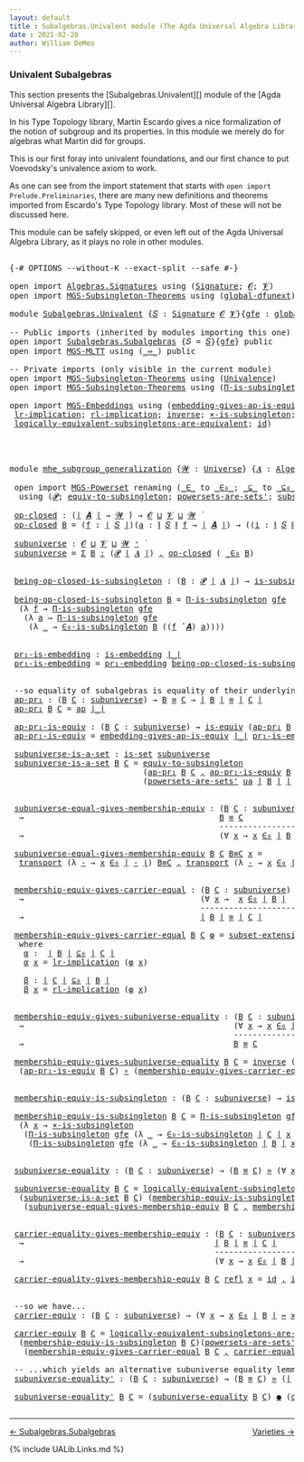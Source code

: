 ```yaml
---
layout: default
title : Subalgebras.Univalent module (The Agda Universal Algebra Library)
date : 2021-02-20
author: William DeMeo
---
```


### <a id="univalent-subalgebras">Univalent Subalgebras</a>

This section presents the [Subalgebras.Univalent][] module of the [Agda Universal Algebra Library][].

In his Type Topology library, Martin Escardo gives a nice formalization of the notion of subgroup and its properties.  In this module we merely do for algebras what Martin did for groups.


This is our first foray into univalent foundations, and our first chance to put Voevodsky's univalence axiom to work.

As one can see from the import statement that starts with `open import Prelude.Preliminaries`, there are many new definitions and theorems imported from Escardo's Type Topology library.  Most of these will not be discussed here.

This module can be safely skipped, or even left out of the Agda Universal Algebra Library, as it plays no role in other modules.


<pre class="Agda">

<a id="988" class="Symbol">{-#</a> <a id="992" class="Keyword">OPTIONS</a> <a id="1000" class="Pragma">--without-K</a> <a id="1012" class="Pragma">--exact-split</a> <a id="1026" class="Pragma">--safe</a> <a id="1033" class="Symbol">#-}</a>

<a id="1038" class="Keyword">open</a> <a id="1043" class="Keyword">import</a> <a id="1050" href="Algebras.Signatures.html" class="Module">Algebras.Signatures</a> <a id="1070" class="Keyword">using</a> <a id="1076" class="Symbol">(</a><a id="1077" href="Algebras.Signatures.html#1299" class="Function">Signature</a><a id="1086" class="Symbol">;</a> <a id="1088" href="Prelude.Preliminaries.html#6856" class="Generalizable">𝓞</a><a id="1089" class="Symbol">;</a> <a id="1091" href="Universes.html#262" class="Generalizable">𝓥</a><a id="1092" class="Symbol">)</a>
<a id="1094" class="Keyword">open</a> <a id="1099" class="Keyword">import</a> <a id="1106" href="MGS-Subsingleton-Theorems.html" class="Module">MGS-Subsingleton-Theorems</a> <a id="1132" class="Keyword">using</a> <a id="1138" class="Symbol">(</a><a id="1139" href="MGS-Subsingleton-Theorems.html#3468" class="Function">global-dfunext</a><a id="1153" class="Symbol">)</a>

<a id="1156" class="Keyword">module</a> <a id="1163" href="Subalgebras.Univalent.html" class="Module">Subalgebras.Univalent</a> <a id="1185" class="Symbol">{</a><a id="1186" href="Subalgebras.Univalent.html#1186" class="Bound">𝑆</a> <a id="1188" class="Symbol">:</a> <a id="1190" href="Algebras.Signatures.html#1299" class="Function">Signature</a> <a id="1200" href="Prelude.Preliminaries.html#6856" class="Generalizable">𝓞</a> <a id="1202" href="Universes.html#262" class="Generalizable">𝓥</a><a id="1203" class="Symbol">}{</a><a id="1205" href="Subalgebras.Univalent.html#1205" class="Bound">gfe</a> <a id="1209" class="Symbol">:</a> <a id="1211" href="MGS-Subsingleton-Theorems.html#3468" class="Function">global-dfunext</a><a id="1225" class="Symbol">}</a> <a id="1227" class="Keyword">where</a>

<a id="1234" class="Comment">-- Public imports (inherited by modules importing this one)</a>
<a id="1294" class="Keyword">open</a> <a id="1299" class="Keyword">import</a> <a id="1306" href="Subalgebras.Subalgebras.html" class="Module">Subalgebras.Subalgebras</a> <a id="1330" class="Symbol">{</a><a id="1331" class="Argument">𝑆</a> <a id="1333" class="Symbol">=</a> <a id="1335" href="Subalgebras.Univalent.html#1186" class="Bound">𝑆</a><a id="1336" class="Symbol">}{</a><a id="1338" href="Subalgebras.Univalent.html#1205" class="Bound">gfe</a><a id="1341" class="Symbol">}</a> <a id="1343" class="Keyword">public</a>
<a id="1350" class="Keyword">open</a> <a id="1355" class="Keyword">import</a> <a id="1362" href="MGS-MLTT.html" class="Module">MGS-MLTT</a> <a id="1371" class="Keyword">using</a> <a id="1377" class="Symbol">(</a><a id="1378" href="MGS-MLTT.html#7080" class="Function Operator">_⇔_</a><a id="1381" class="Symbol">)</a> <a id="1383" class="Keyword">public</a>

<a id="1391" class="Comment">-- Private imports (only visible in the current module)</a>
<a id="1447" class="Keyword">open</a> <a id="1452" class="Keyword">import</a> <a id="1459" href="MGS-Subsingleton-Theorems.html" class="Module">MGS-Subsingleton-Theorems</a> <a id="1485" class="Keyword">using</a> <a id="1491" class="Symbol">(</a><a id="1492" href="MGS-Subsingleton-Theorems.html#2964" class="Function">Univalence</a><a id="1502" class="Symbol">)</a>
<a id="1504" class="Keyword">open</a> <a id="1509" class="Keyword">import</a> <a id="1516" href="MGS-Subsingleton-Theorems.html" class="Module">MGS-Subsingleton-Theorems</a> <a id="1542" class="Keyword">using</a> <a id="1548" class="Symbol">(</a><a id="1549" href="MGS-Subsingleton-Theorems.html#393" class="Function">Π-is-subsingleton</a><a id="1566" class="Symbol">)</a>

<a id="1569" class="Keyword">open</a> <a id="1574" class="Keyword">import</a> <a id="1581" href="MGS-Embeddings.html" class="Module">MGS-Embeddings</a> <a id="1596" class="Keyword">using</a> <a id="1602" class="Symbol">(</a><a id="1603" href="MGS-Embeddings.html#3808" class="Function">embedding-gives-ap-is-equiv</a><a id="1630" class="Symbol">;</a> <a id="1632" href="MGS-Embeddings.html#1089" class="Function">pr₁-embedding</a><a id="1645" class="Symbol">;</a>
 <a id="1648" href="MGS-MLTT.html#7133" class="Function">lr-implication</a><a id="1662" class="Symbol">;</a> <a id="1664" href="MGS-MLTT.html#7214" class="Function">rl-implication</a><a id="1678" class="Symbol">;</a> <a id="1680" href="MGS-Equivalences.html#979" class="Function">inverse</a><a id="1687" class="Symbol">;</a> <a id="1689" href="MGS-Solved-Exercises.html#6381" class="Function">×-is-subsingleton</a><a id="1706" class="Symbol">;</a> <a id="1708" href="MGS-Equivalences.html#5035" class="Function Operator">_≃_</a><a id="1711" class="Symbol">;</a> <a id="1713" href="MGS-Equivalences.html#6164" class="Function Operator">_●_</a><a id="1716" class="Symbol">;</a>
 <a id="1719" href="MGS-Solved-Exercises.html#5136" class="Function">logically-equivalent-subsingletons-are-equivalent</a><a id="1768" class="Symbol">;</a> <a id="1770" href="MGS-MLTT.html#3744" class="Function">id</a><a id="1772" class="Symbol">)</a>




<a id="1778" class="Keyword">module</a> <a id="mhe_subgroup_generalization"></a><a id="1785" href="Subalgebras.Univalent.html#1785" class="Module Operator">mhe_subgroup_generalization</a> <a id="1813" class="Symbol">{</a><a id="1814" href="Subalgebras.Univalent.html#1814" class="Bound">𝓦</a> <a id="1816" class="Symbol">:</a> <a id="1818" href="Universes.html#205" class="Function">Universe</a><a id="1826" class="Symbol">}</a> <a id="1828" class="Symbol">{</a><a id="1829" href="Subalgebras.Univalent.html#1829" class="Bound">𝑨</a> <a id="1831" class="Symbol">:</a> <a id="1833" href="Algebras.Algebras.html#694" class="Function">Algebra</a> <a id="1841" href="Subalgebras.Univalent.html#1814" class="Bound">𝓦</a> <a id="1843" href="Subalgebras.Univalent.html#1186" class="Bound">𝑆</a><a id="1844" class="Symbol">}</a> <a id="1846" class="Symbol">(</a><a id="1847" href="Subalgebras.Univalent.html#1847" class="Bound">ua</a> <a id="1850" class="Symbol">:</a> <a id="1852" href="MGS-Subsingleton-Theorems.html#2964" class="Function">Univalence</a><a id="1862" class="Symbol">)</a> <a id="1864" class="Keyword">where</a>

 <a id="1872" class="Keyword">open</a> <a id="1877" class="Keyword">import</a> <a id="1884" href="MGS-Powerset.html" class="Module">MGS-Powerset</a> <a id="1897" class="Keyword">renaming</a> <a id="1906" class="Symbol">(</a><a id="1907" href="MGS-Powerset.html#4924" class="Function Operator">_∈_</a> <a id="1911" class="Symbol">to</a> <a id="_∈_"></a><a id="1914" href="Subalgebras.Univalent.html#1914" class="Function Operator">_∈₀_</a><a id="1918" class="Symbol">;</a> <a id="1920" href="MGS-Powerset.html#4976" class="Function Operator">_⊆_</a> <a id="1924" class="Symbol">to</a> <a id="_⊆_"></a><a id="1927" href="Subalgebras.Univalent.html#1927" class="Function Operator">_⊆₀_</a><a id="1931" class="Symbol">;</a> <a id="1933" href="MGS-Powerset.html#5040" class="Function">∈-is-subsingleton</a> <a id="1951" class="Symbol">to</a> <a id="∈-is-subsingleton"></a><a id="1954" href="Subalgebras.Univalent.html#1954" class="Function">∈₀-is-subsingleton</a><a id="1972" class="Symbol">)</a>
  <a id="1976" class="Keyword">using</a> <a id="1982" class="Symbol">(</a><a id="1983" href="MGS-Powerset.html#4551" class="Function">𝓟</a><a id="1984" class="Symbol">;</a> <a id="1986" href="MGS-Solved-Exercises.html#1652" class="Function">equiv-to-subsingleton</a><a id="2007" class="Symbol">;</a> <a id="2009" href="MGS-Powerset.html#4586" class="Function">powersets-are-sets&#39;</a><a id="2028" class="Symbol">;</a> <a id="2030" href="MGS-Powerset.html#6079" class="Function">subset-extensionality&#39;</a><a id="2052" class="Symbol">;</a> <a id="2054" href="MGS-Powerset.html#382" class="Function">propext</a><a id="2061" class="Symbol">;</a> <a id="2063" href="MGS-Powerset.html#2957" class="Function Operator">_holds</a><a id="2069" class="Symbol">;</a> <a id="2071" href="MGS-Powerset.html#2893" class="Function">Ω</a><a id="2072" class="Symbol">)</a>

 <a id="mhe_subgroup_generalization.op-closed"></a><a id="2076" href="Subalgebras.Univalent.html#2076" class="Function">op-closed</a> <a id="2086" class="Symbol">:</a> <a id="2088" class="Symbol">(</a><a id="2089" href="Prelude.Preliminaries.html#12379" class="Function Operator">∣</a> <a id="2091" href="Subalgebras.Univalent.html#1829" class="Bound">𝑨</a> <a id="2093" href="Prelude.Preliminaries.html#12379" class="Function Operator">∣</a> <a id="2095" class="Symbol">→</a> <a id="2097" href="Subalgebras.Univalent.html#1814" class="Bound">𝓦</a> <a id="2099" href="Universes.html#403" class="Function Operator">̇</a><a id="2100" class="Symbol">)</a> <a id="2102" class="Symbol">→</a> <a id="2104" href="Subalgebras.Univalent.html#1200" class="Bound">𝓞</a> <a id="2106" href="Agda.Primitive.html#636" class="Function Operator">⊔</a> <a id="2108" href="Subalgebras.Univalent.html#1202" class="Bound">𝓥</a> <a id="2110" href="Agda.Primitive.html#636" class="Function Operator">⊔</a> <a id="2112" href="Subalgebras.Univalent.html#1814" class="Bound">𝓦</a> <a id="2114" href="Universes.html#403" class="Function Operator">̇</a>
 <a id="2117" href="Subalgebras.Univalent.html#2076" class="Function">op-closed</a> <a id="2127" href="Subalgebras.Univalent.html#2127" class="Bound">B</a> <a id="2129" class="Symbol">=</a> <a id="2131" class="Symbol">(</a><a id="2132" href="Subalgebras.Univalent.html#2132" class="Bound">f</a> <a id="2134" class="Symbol">:</a> <a id="2136" href="Prelude.Preliminaries.html#12379" class="Function Operator">∣</a> <a id="2138" href="Subalgebras.Univalent.html#1186" class="Bound">𝑆</a> <a id="2140" href="Prelude.Preliminaries.html#12379" class="Function Operator">∣</a><a id="2141" class="Symbol">)(</a><a id="2143" href="Subalgebras.Univalent.html#2143" class="Bound">a</a> <a id="2145" class="Symbol">:</a> <a id="2147" href="Prelude.Preliminaries.html#12457" class="Function Operator">∥</a> <a id="2149" href="Subalgebras.Univalent.html#1186" class="Bound">𝑆</a> <a id="2151" href="Prelude.Preliminaries.html#12457" class="Function Operator">∥</a> <a id="2153" href="Subalgebras.Univalent.html#2132" class="Bound">f</a> <a id="2155" class="Symbol">→</a> <a id="2157" href="Prelude.Preliminaries.html#12379" class="Function Operator">∣</a> <a id="2159" href="Subalgebras.Univalent.html#1829" class="Bound">𝑨</a> <a id="2161" href="Prelude.Preliminaries.html#12379" class="Function Operator">∣</a><a id="2162" class="Symbol">)</a> <a id="2164" class="Symbol">→</a> <a id="2166" class="Symbol">((</a><a id="2168" href="Subalgebras.Univalent.html#2168" class="Bound">i</a> <a id="2170" class="Symbol">:</a> <a id="2172" href="Prelude.Preliminaries.html#12457" class="Function Operator">∥</a> <a id="2174" href="Subalgebras.Univalent.html#1186" class="Bound">𝑆</a> <a id="2176" href="Prelude.Preliminaries.html#12457" class="Function Operator">∥</a> <a id="2178" href="Subalgebras.Univalent.html#2132" class="Bound">f</a><a id="2179" class="Symbol">)</a> <a id="2181" class="Symbol">→</a> <a id="2183" href="Subalgebras.Univalent.html#2127" class="Bound">B</a> <a id="2185" class="Symbol">(</a><a id="2186" href="Subalgebras.Univalent.html#2143" class="Bound">a</a> <a id="2188" href="Subalgebras.Univalent.html#2168" class="Bound">i</a><a id="2189" class="Symbol">))</a> <a id="2192" class="Symbol">→</a> <a id="2194" href="Subalgebras.Univalent.html#2127" class="Bound">B</a> <a id="2196" class="Symbol">((</a><a id="2198" href="Subalgebras.Univalent.html#2132" class="Bound">f</a> <a id="2200" href="Algebras.Algebras.html#2991" class="Function Operator">̂</a> <a id="2202" href="Subalgebras.Univalent.html#1829" class="Bound">𝑨</a><a id="2203" class="Symbol">)</a> <a id="2205" href="Subalgebras.Univalent.html#2143" class="Bound">a</a><a id="2206" class="Symbol">)</a>

 <a id="mhe_subgroup_generalization.subuniverse"></a><a id="2210" href="Subalgebras.Univalent.html#2210" class="Function">subuniverse</a> <a id="2222" class="Symbol">:</a> <a id="2224" href="Subalgebras.Univalent.html#1200" class="Bound">𝓞</a> <a id="2226" href="Agda.Primitive.html#636" class="Function Operator">⊔</a> <a id="2228" href="Subalgebras.Univalent.html#1202" class="Bound">𝓥</a> <a id="2230" href="Agda.Primitive.html#636" class="Function Operator">⊔</a> <a id="2232" href="Subalgebras.Univalent.html#1814" class="Bound">𝓦</a> <a id="2234" href="Universes.html#181" class="Function Operator">⁺</a> <a id="2236" href="Universes.html#403" class="Function Operator">̇</a>
 <a id="2239" href="Subalgebras.Univalent.html#2210" class="Function">subuniverse</a> <a id="2251" class="Symbol">=</a> <a id="2253" href="MGS-MLTT.html#3074" class="Function">Σ</a> <a id="2255" href="Subalgebras.Univalent.html#2255" class="Bound">B</a> <a id="2257" href="MGS-MLTT.html#3074" class="Function">꞉</a> <a id="2259" class="Symbol">(</a><a id="2260" href="MGS-Powerset.html#4551" class="Function">𝓟</a> <a id="2262" href="Prelude.Preliminaries.html#12379" class="Function Operator">∣</a> <a id="2264" href="Subalgebras.Univalent.html#1829" class="Bound">𝑨</a> <a id="2266" href="Prelude.Preliminaries.html#12379" class="Function Operator">∣</a><a id="2267" class="Symbol">)</a> <a id="2269" href="MGS-MLTT.html#3074" class="Function">,</a> <a id="2271" href="Subalgebras.Univalent.html#2076" class="Function">op-closed</a> <a id="2281" class="Symbol">(</a> <a id="2283" href="Subalgebras.Univalent.html#1914" class="Function Operator">_∈₀</a> <a id="2287" href="Subalgebras.Univalent.html#2255" class="Bound">B</a><a id="2288" class="Symbol">)</a>


 <a id="mhe_subgroup_generalization.being-op-closed-is-subsingleton"></a><a id="2293" href="Subalgebras.Univalent.html#2293" class="Function">being-op-closed-is-subsingleton</a> <a id="2325" class="Symbol">:</a> <a id="2327" class="Symbol">(</a><a id="2328" href="Subalgebras.Univalent.html#2328" class="Bound">B</a> <a id="2330" class="Symbol">:</a> <a id="2332" href="MGS-Powerset.html#4551" class="Function">𝓟</a> <a id="2334" href="Prelude.Preliminaries.html#12379" class="Function Operator">∣</a> <a id="2336" href="Subalgebras.Univalent.html#1829" class="Bound">𝑨</a> <a id="2338" href="Prelude.Preliminaries.html#12379" class="Function Operator">∣</a><a id="2339" class="Symbol">)</a> <a id="2341" class="Symbol">→</a> <a id="2343" href="MGS-Basic-UF.html#743" class="Function">is-subsingleton</a> <a id="2359" class="Symbol">(</a><a id="2360" href="Subalgebras.Univalent.html#2076" class="Function">op-closed</a> <a id="2370" class="Symbol">(</a> <a id="2372" href="Subalgebras.Univalent.html#1914" class="Function Operator">_∈₀</a> <a id="2376" href="Subalgebras.Univalent.html#2328" class="Bound">B</a> <a id="2378" class="Symbol">))</a>

 <a id="2383" href="Subalgebras.Univalent.html#2293" class="Function">being-op-closed-is-subsingleton</a> <a id="2415" href="Subalgebras.Univalent.html#2415" class="Bound">B</a> <a id="2417" class="Symbol">=</a> <a id="2419" href="MGS-Subsingleton-Theorems.html#393" class="Function">Π-is-subsingleton</a> <a id="2437" href="Subalgebras.Univalent.html#1205" class="Bound">gfe</a>
  <a id="2443" class="Symbol">(λ</a> <a id="2446" href="Subalgebras.Univalent.html#2446" class="Bound">f</a> <a id="2448" class="Symbol">→</a> <a id="2450" href="MGS-Subsingleton-Theorems.html#393" class="Function">Π-is-subsingleton</a> <a id="2468" href="Subalgebras.Univalent.html#1205" class="Bound">gfe</a>
   <a id="2475" class="Symbol">(λ</a> <a id="2478" href="Subalgebras.Univalent.html#2478" class="Bound">a</a> <a id="2480" class="Symbol">→</a> <a id="2482" href="MGS-Subsingleton-Theorems.html#393" class="Function">Π-is-subsingleton</a> <a id="2500" href="Subalgebras.Univalent.html#1205" class="Bound">gfe</a>
    <a id="2508" class="Symbol">(λ</a> <a id="2511" href="Subalgebras.Univalent.html#2511" class="Bound">_</a> <a id="2513" class="Symbol">→</a> <a id="2515" href="Subalgebras.Univalent.html#1954" class="Function">∈₀-is-subsingleton</a> <a id="2534" href="Subalgebras.Univalent.html#2415" class="Bound">B</a> <a id="2536" class="Symbol">((</a><a id="2538" href="Subalgebras.Univalent.html#2446" class="Bound">f</a> <a id="2540" href="Algebras.Algebras.html#2991" class="Function Operator">̂</a> <a id="2542" href="Subalgebras.Univalent.html#1829" class="Bound">𝑨</a><a id="2543" class="Symbol">)</a> <a id="2545" href="Subalgebras.Univalent.html#2478" class="Bound">a</a><a id="2546" class="Symbol">))))</a>


 <a id="mhe_subgroup_generalization.pr₁-is-embedding"></a><a id="2554" href="Subalgebras.Univalent.html#2554" class="Function">pr₁-is-embedding</a> <a id="2571" class="Symbol">:</a> <a id="2573" href="MGS-Embeddings.html#384" class="Function">is-embedding</a> <a id="2586" href="Prelude.Preliminaries.html#12379" class="Function Operator">∣_∣</a>
 <a id="2591" href="Subalgebras.Univalent.html#2554" class="Function">pr₁-is-embedding</a> <a id="2608" class="Symbol">=</a> <a id="2610" href="MGS-Embeddings.html#1089" class="Function">pr₁-embedding</a> <a id="2624" href="Subalgebras.Univalent.html#2293" class="Function">being-op-closed-is-subsingleton</a>


 <a id="2659" class="Comment">--so equality of subalgebras is equality of their underlying subsets in the powerset:</a>
 <a id="mhe_subgroup_generalization.ap-pr₁"></a><a id="2746" href="Subalgebras.Univalent.html#2746" class="Function">ap-pr₁</a> <a id="2753" class="Symbol">:</a> <a id="2755" class="Symbol">(</a><a id="2756" href="Subalgebras.Univalent.html#2756" class="Bound">B</a> <a id="2758" href="Subalgebras.Univalent.html#2758" class="Bound">C</a> <a id="2760" class="Symbol">:</a> <a id="2762" href="Subalgebras.Univalent.html#2210" class="Function">subuniverse</a><a id="2773" class="Symbol">)</a> <a id="2775" class="Symbol">→</a> <a id="2777" href="Subalgebras.Univalent.html#2756" class="Bound">B</a> <a id="2779" href="Prelude.Equality.html#2570" class="Datatype Operator">≡</a> <a id="2781" href="Subalgebras.Univalent.html#2758" class="Bound">C</a> <a id="2783" class="Symbol">→</a> <a id="2785" href="Prelude.Preliminaries.html#12379" class="Function Operator">∣</a> <a id="2787" href="Subalgebras.Univalent.html#2756" class="Bound">B</a> <a id="2789" href="Prelude.Preliminaries.html#12379" class="Function Operator">∣</a> <a id="2791" href="Prelude.Equality.html#2570" class="Datatype Operator">≡</a> <a id="2793" href="Prelude.Preliminaries.html#12379" class="Function Operator">∣</a> <a id="2795" href="Subalgebras.Univalent.html#2758" class="Bound">C</a> <a id="2797" href="Prelude.Preliminaries.html#12379" class="Function Operator">∣</a>
 <a id="2800" href="Subalgebras.Univalent.html#2746" class="Function">ap-pr₁</a> <a id="2807" href="Subalgebras.Univalent.html#2807" class="Bound">B</a> <a id="2809" href="Subalgebras.Univalent.html#2809" class="Bound">C</a> <a id="2811" class="Symbol">=</a> <a id="2813" href="MGS-MLTT.html#6613" class="Function">ap</a> <a id="2816" href="Prelude.Preliminaries.html#12379" class="Function Operator">∣_∣</a>

 <a id="mhe_subgroup_generalization.ap-pr₁-is-equiv"></a><a id="2822" href="Subalgebras.Univalent.html#2822" class="Function">ap-pr₁-is-equiv</a> <a id="2838" class="Symbol">:</a> <a id="2840" class="Symbol">(</a><a id="2841" href="Subalgebras.Univalent.html#2841" class="Bound">B</a> <a id="2843" href="Subalgebras.Univalent.html#2843" class="Bound">C</a> <a id="2845" class="Symbol">:</a> <a id="2847" href="Subalgebras.Univalent.html#2210" class="Function">subuniverse</a><a id="2858" class="Symbol">)</a> <a id="2860" class="Symbol">→</a> <a id="2862" href="MGS-Equivalences.html#868" class="Function">is-equiv</a> <a id="2871" class="Symbol">(</a><a id="2872" href="Subalgebras.Univalent.html#2746" class="Function">ap-pr₁</a> <a id="2879" href="Subalgebras.Univalent.html#2841" class="Bound">B</a> <a id="2881" href="Subalgebras.Univalent.html#2843" class="Bound">C</a><a id="2882" class="Symbol">)</a>
 <a id="2885" href="Subalgebras.Univalent.html#2822" class="Function">ap-pr₁-is-equiv</a> <a id="2901" class="Symbol">=</a> <a id="2903" href="MGS-Embeddings.html#3808" class="Function">embedding-gives-ap-is-equiv</a> <a id="2931" href="Prelude.Preliminaries.html#12379" class="Function Operator">∣_∣</a> <a id="2935" href="Subalgebras.Univalent.html#2554" class="Function">pr₁-is-embedding</a>

 <a id="mhe_subgroup_generalization.subuniverse-is-a-set"></a><a id="2954" href="Subalgebras.Univalent.html#2954" class="Function">subuniverse-is-a-set</a> <a id="2975" class="Symbol">:</a> <a id="2977" href="MGS-Basic-UF.html#1929" class="Function">is-set</a> <a id="2984" href="Subalgebras.Univalent.html#2210" class="Function">subuniverse</a>
 <a id="2997" href="Subalgebras.Univalent.html#2954" class="Function">subuniverse-is-a-set</a> <a id="3018" href="Subalgebras.Univalent.html#3018" class="Bound">B</a> <a id="3020" href="Subalgebras.Univalent.html#3020" class="Bound">C</a> <a id="3022" class="Symbol">=</a> <a id="3024" href="MGS-Solved-Exercises.html#1652" class="Function">equiv-to-subsingleton</a>
                            <a id="3074" class="Symbol">(</a><a id="3075" href="Subalgebras.Univalent.html#2746" class="Function">ap-pr₁</a> <a id="3082" href="Subalgebras.Univalent.html#3018" class="Bound">B</a> <a id="3084" href="Subalgebras.Univalent.html#3020" class="Bound">C</a> <a id="3086" href="Prelude.Preliminaries.html#11707" class="InductiveConstructor Operator">,</a> <a id="3088" href="Subalgebras.Univalent.html#2822" class="Function">ap-pr₁-is-equiv</a> <a id="3104" href="Subalgebras.Univalent.html#3018" class="Bound">B</a> <a id="3106" href="Subalgebras.Univalent.html#3020" class="Bound">C</a><a id="3107" class="Symbol">)</a>
                            <a id="3137" class="Symbol">(</a><a id="3138" href="MGS-Powerset.html#4586" class="Function">powersets-are-sets&#39;</a> <a id="3158" href="Subalgebras.Univalent.html#1847" class="Bound">ua</a> <a id="3161" href="Prelude.Preliminaries.html#12379" class="Function Operator">∣</a> <a id="3163" href="Subalgebras.Univalent.html#3018" class="Bound">B</a> <a id="3165" href="Prelude.Preliminaries.html#12379" class="Function Operator">∣</a> <a id="3167" href="Prelude.Preliminaries.html#12379" class="Function Operator">∣</a> <a id="3169" href="Subalgebras.Univalent.html#3020" class="Bound">C</a> <a id="3171" href="Prelude.Preliminaries.html#12379" class="Function Operator">∣</a><a id="3172" class="Symbol">)</a>


 <a id="mhe_subgroup_generalization.subuniverse-equal-gives-membership-equiv"></a><a id="3177" href="Subalgebras.Univalent.html#3177" class="Function">subuniverse-equal-gives-membership-equiv</a> <a id="3218" class="Symbol">:</a> <a id="3220" class="Symbol">(</a><a id="3221" href="Subalgebras.Univalent.html#3221" class="Bound">B</a> <a id="3223" href="Subalgebras.Univalent.html#3223" class="Bound">C</a> <a id="3225" class="Symbol">:</a> <a id="3227" href="Subalgebras.Univalent.html#2210" class="Function">subuniverse</a><a id="3238" class="Symbol">)</a>
  <a id="3242" class="Symbol">→</a>                                         <a id="3284" href="Subalgebras.Univalent.html#3221" class="Bound">B</a> <a id="3286" href="Prelude.Equality.html#2570" class="Datatype Operator">≡</a> <a id="3288" href="Subalgebras.Univalent.html#3223" class="Bound">C</a>
                                            <a id="3334" class="Comment">---------------------</a>
  <a id="3358" class="Symbol">→</a>                                         <a id="3400" class="Symbol">(∀</a> <a id="3403" href="Subalgebras.Univalent.html#3403" class="Bound">x</a> <a id="3405" class="Symbol">→</a> <a id="3407" href="Subalgebras.Univalent.html#3403" class="Bound">x</a> <a id="3409" href="Subalgebras.Univalent.html#1914" class="Function Operator">∈₀</a> <a id="3412" href="Prelude.Preliminaries.html#12379" class="Function Operator">∣</a> <a id="3414" href="Subalgebras.Univalent.html#3221" class="Bound">B</a> <a id="3416" href="Prelude.Preliminaries.html#12379" class="Function Operator">∣</a> <a id="3418" href="MGS-MLTT.html#7080" class="Function Operator">⇔</a> <a id="3420" href="Subalgebras.Univalent.html#3403" class="Bound">x</a> <a id="3422" href="Subalgebras.Univalent.html#1914" class="Function Operator">∈₀</a> <a id="3425" href="Prelude.Preliminaries.html#12379" class="Function Operator">∣</a> <a id="3427" href="Subalgebras.Univalent.html#3223" class="Bound">C</a> <a id="3429" href="Prelude.Preliminaries.html#12379" class="Function Operator">∣</a><a id="3430" class="Symbol">)</a>

 <a id="3434" href="Subalgebras.Univalent.html#3177" class="Function">subuniverse-equal-gives-membership-equiv</a> <a id="3475" href="Subalgebras.Univalent.html#3475" class="Bound">B</a> <a id="3477" href="Subalgebras.Univalent.html#3477" class="Bound">C</a> <a id="3479" href="Subalgebras.Univalent.html#3479" class="Bound">B≡C</a> <a id="3483" href="Subalgebras.Univalent.html#3483" class="Bound">x</a> <a id="3485" class="Symbol">=</a>
  <a id="3489" href="MGS-MLTT.html#4946" class="Function">transport</a> <a id="3499" class="Symbol">(λ</a> <a id="3502" href="Subalgebras.Univalent.html#3502" class="Bound">-</a> <a id="3504" class="Symbol">→</a> <a id="3506" href="Subalgebras.Univalent.html#3483" class="Bound">x</a> <a id="3508" href="Subalgebras.Univalent.html#1914" class="Function Operator">∈₀</a> <a id="3511" href="Prelude.Preliminaries.html#12379" class="Function Operator">∣</a> <a id="3513" href="Subalgebras.Univalent.html#3502" class="Bound">-</a> <a id="3515" href="Prelude.Preliminaries.html#12379" class="Function Operator">∣</a><a id="3516" class="Symbol">)</a> <a id="3518" href="Subalgebras.Univalent.html#3479" class="Bound">B≡C</a> <a id="3522" href="Prelude.Preliminaries.html#11707" class="InductiveConstructor Operator">,</a> <a id="3524" href="MGS-MLTT.html#4946" class="Function">transport</a> <a id="3534" class="Symbol">(λ</a> <a id="3537" href="Subalgebras.Univalent.html#3537" class="Bound">-</a> <a id="3539" class="Symbol">→</a> <a id="3541" href="Subalgebras.Univalent.html#3483" class="Bound">x</a> <a id="3543" href="Subalgebras.Univalent.html#1914" class="Function Operator">∈₀</a> <a id="3546" href="Prelude.Preliminaries.html#12379" class="Function Operator">∣</a> <a id="3548" href="Subalgebras.Univalent.html#3537" class="Bound">-</a> <a id="3550" href="Prelude.Preliminaries.html#12379" class="Function Operator">∣</a> <a id="3552" class="Symbol">)</a> <a id="3554" class="Symbol">(</a> <a id="3556" href="Subalgebras.Univalent.html#3479" class="Bound">B≡C</a> <a id="3560" href="MGS-MLTT.html#6125" class="Function Operator">⁻¹</a> <a id="3563" class="Symbol">)</a>


 <a id="mhe_subgroup_generalization.membership-equiv-gives-carrier-equal"></a><a id="3568" href="Subalgebras.Univalent.html#3568" class="Function">membership-equiv-gives-carrier-equal</a> <a id="3605" class="Symbol">:</a> <a id="3607" class="Symbol">(</a><a id="3608" href="Subalgebras.Univalent.html#3608" class="Bound">B</a> <a id="3610" href="Subalgebras.Univalent.html#3610" class="Bound">C</a> <a id="3612" class="Symbol">:</a> <a id="3614" href="Subalgebras.Univalent.html#2210" class="Function">subuniverse</a><a id="3625" class="Symbol">)</a>
  <a id="3629" class="Symbol">→</a>                                     <a id="3667" class="Symbol">(∀</a> <a id="3670" href="Subalgebras.Univalent.html#3670" class="Bound">x</a> <a id="3672" class="Symbol">→</a>  <a id="3675" href="Subalgebras.Univalent.html#3670" class="Bound">x</a> <a id="3677" href="Subalgebras.Univalent.html#1914" class="Function Operator">∈₀</a> <a id="3680" href="Prelude.Preliminaries.html#12379" class="Function Operator">∣</a> <a id="3682" href="Subalgebras.Univalent.html#3608" class="Bound">B</a> <a id="3684" href="Prelude.Preliminaries.html#12379" class="Function Operator">∣</a>  <a id="3687" href="MGS-MLTT.html#7080" class="Function Operator">⇔</a>  <a id="3690" href="Subalgebras.Univalent.html#3670" class="Bound">x</a> <a id="3692" href="Subalgebras.Univalent.html#1914" class="Function Operator">∈₀</a> <a id="3695" href="Prelude.Preliminaries.html#12379" class="Function Operator">∣</a> <a id="3697" href="Subalgebras.Univalent.html#3610" class="Bound">C</a> <a id="3699" href="Prelude.Preliminaries.html#12379" class="Function Operator">∣</a><a id="3700" class="Symbol">)</a>
                                        <a id="3742" class="Comment">--------------------------------</a>
  <a id="3777" class="Symbol">→</a>                                     <a id="3815" href="Prelude.Preliminaries.html#12379" class="Function Operator">∣</a> <a id="3817" href="Subalgebras.Univalent.html#3608" class="Bound">B</a> <a id="3819" href="Prelude.Preliminaries.html#12379" class="Function Operator">∣</a> <a id="3821" href="Prelude.Equality.html#2570" class="Datatype Operator">≡</a> <a id="3823" href="Prelude.Preliminaries.html#12379" class="Function Operator">∣</a> <a id="3825" href="Subalgebras.Univalent.html#3610" class="Bound">C</a> <a id="3827" href="Prelude.Preliminaries.html#12379" class="Function Operator">∣</a>

 <a id="3831" href="Subalgebras.Univalent.html#3568" class="Function">membership-equiv-gives-carrier-equal</a> <a id="3868" href="Subalgebras.Univalent.html#3868" class="Bound">B</a> <a id="3870" href="Subalgebras.Univalent.html#3870" class="Bound">C</a> <a id="3872" href="Subalgebras.Univalent.html#3872" class="Bound">φ</a> <a id="3874" class="Symbol">=</a> <a id="3876" href="MGS-Powerset.html#6079" class="Function">subset-extensionality&#39;</a> <a id="3899" href="Subalgebras.Univalent.html#1847" class="Bound">ua</a> <a id="3902" href="Subalgebras.Univalent.html#3917" class="Function">α</a> <a id="3904" href="Subalgebras.Univalent.html#3971" class="Function">β</a>
  <a id="3908" class="Keyword">where</a>
   <a id="3917" href="Subalgebras.Univalent.html#3917" class="Function">α</a> <a id="3919" class="Symbol">:</a>  <a id="3922" href="Prelude.Preliminaries.html#12379" class="Function Operator">∣</a> <a id="3924" href="Subalgebras.Univalent.html#3868" class="Bound">B</a> <a id="3926" href="Prelude.Preliminaries.html#12379" class="Function Operator">∣</a> <a id="3928" href="Subalgebras.Univalent.html#1927" class="Function Operator">⊆₀</a> <a id="3931" href="Prelude.Preliminaries.html#12379" class="Function Operator">∣</a> <a id="3933" href="Subalgebras.Univalent.html#3870" class="Bound">C</a> <a id="3935" href="Prelude.Preliminaries.html#12379" class="Function Operator">∣</a>
   <a id="3940" href="Subalgebras.Univalent.html#3917" class="Function">α</a> <a id="3942" href="Subalgebras.Univalent.html#3942" class="Bound">x</a> <a id="3944" class="Symbol">=</a> <a id="3946" href="MGS-MLTT.html#7133" class="Function">lr-implication</a> <a id="3961" class="Symbol">(</a><a id="3962" href="Subalgebras.Univalent.html#3872" class="Bound">φ</a> <a id="3964" href="Subalgebras.Univalent.html#3942" class="Bound">x</a><a id="3965" class="Symbol">)</a>

   <a id="3971" href="Subalgebras.Univalent.html#3971" class="Function">β</a> <a id="3973" class="Symbol">:</a> <a id="3975" href="Prelude.Preliminaries.html#12379" class="Function Operator">∣</a> <a id="3977" href="Subalgebras.Univalent.html#3870" class="Bound">C</a> <a id="3979" href="Prelude.Preliminaries.html#12379" class="Function Operator">∣</a> <a id="3981" href="Subalgebras.Univalent.html#1927" class="Function Operator">⊆₀</a> <a id="3984" href="Prelude.Preliminaries.html#12379" class="Function Operator">∣</a> <a id="3986" href="Subalgebras.Univalent.html#3868" class="Bound">B</a> <a id="3988" href="Prelude.Preliminaries.html#12379" class="Function Operator">∣</a>
   <a id="3993" href="Subalgebras.Univalent.html#3971" class="Function">β</a> <a id="3995" href="Subalgebras.Univalent.html#3995" class="Bound">x</a> <a id="3997" class="Symbol">=</a> <a id="3999" href="MGS-MLTT.html#7214" class="Function">rl-implication</a> <a id="4014" class="Symbol">(</a><a id="4015" href="Subalgebras.Univalent.html#3872" class="Bound">φ</a> <a id="4017" href="Subalgebras.Univalent.html#3995" class="Bound">x</a><a id="4018" class="Symbol">)</a>


 <a id="mhe_subgroup_generalization.membership-equiv-gives-subuniverse-equality"></a><a id="4023" href="Subalgebras.Univalent.html#4023" class="Function">membership-equiv-gives-subuniverse-equality</a> <a id="4067" class="Symbol">:</a> <a id="4069" class="Symbol">(</a><a id="4070" href="Subalgebras.Univalent.html#4070" class="Bound">B</a> <a id="4072" href="Subalgebras.Univalent.html#4072" class="Bound">C</a> <a id="4074" class="Symbol">:</a> <a id="4076" href="Subalgebras.Univalent.html#2210" class="Function">subuniverse</a><a id="4087" class="Symbol">)</a>
  <a id="4091" class="Symbol">→</a>                                            <a id="4136" class="Symbol">(∀</a> <a id="4139" href="Subalgebras.Univalent.html#4139" class="Bound">x</a> <a id="4141" class="Symbol">→</a> <a id="4143" href="Subalgebras.Univalent.html#4139" class="Bound">x</a> <a id="4145" href="Subalgebras.Univalent.html#1914" class="Function Operator">∈₀</a> <a id="4148" href="Prelude.Preliminaries.html#12379" class="Function Operator">∣</a> <a id="4150" href="Subalgebras.Univalent.html#4070" class="Bound">B</a> <a id="4152" href="Prelude.Preliminaries.html#12379" class="Function Operator">∣</a> <a id="4154" href="MGS-MLTT.html#7080" class="Function Operator">⇔</a> <a id="4156" href="Subalgebras.Univalent.html#4139" class="Bound">x</a> <a id="4158" href="Subalgebras.Univalent.html#1914" class="Function Operator">∈₀</a> <a id="4161" href="Prelude.Preliminaries.html#12379" class="Function Operator">∣</a> <a id="4163" href="Subalgebras.Univalent.html#4072" class="Bound">C</a> <a id="4165" href="Prelude.Preliminaries.html#12379" class="Function Operator">∣</a><a id="4166" class="Symbol">)</a>
                                               <a id="4215" class="Comment">-----------------------------</a>
  <a id="4247" class="Symbol">→</a>                                            <a id="4292" href="Subalgebras.Univalent.html#4070" class="Bound">B</a> <a id="4294" href="Prelude.Equality.html#2570" class="Datatype Operator">≡</a> <a id="4296" href="Subalgebras.Univalent.html#4072" class="Bound">C</a>

 <a id="4300" href="Subalgebras.Univalent.html#4023" class="Function">membership-equiv-gives-subuniverse-equality</a> <a id="4344" href="Subalgebras.Univalent.html#4344" class="Bound">B</a> <a id="4346" href="Subalgebras.Univalent.html#4346" class="Bound">C</a> <a id="4348" class="Symbol">=</a> <a id="4350" href="MGS-Equivalences.html#979" class="Function">inverse</a> <a id="4358" class="Symbol">(</a><a id="4359" href="Subalgebras.Univalent.html#2746" class="Function">ap-pr₁</a> <a id="4366" href="Subalgebras.Univalent.html#4344" class="Bound">B</a> <a id="4368" href="Subalgebras.Univalent.html#4346" class="Bound">C</a><a id="4369" class="Symbol">)</a>
  <a id="4373" class="Symbol">(</a><a id="4374" href="Subalgebras.Univalent.html#2822" class="Function">ap-pr₁-is-equiv</a> <a id="4390" href="Subalgebras.Univalent.html#4344" class="Bound">B</a> <a id="4392" href="Subalgebras.Univalent.html#4346" class="Bound">C</a><a id="4393" class="Symbol">)</a> <a id="4395" href="MGS-MLTT.html#3813" class="Function Operator">∘</a> <a id="4397" class="Symbol">(</a><a id="4398" href="Subalgebras.Univalent.html#3568" class="Function">membership-equiv-gives-carrier-equal</a> <a id="4435" href="Subalgebras.Univalent.html#4344" class="Bound">B</a> <a id="4437" href="Subalgebras.Univalent.html#4346" class="Bound">C</a><a id="4438" class="Symbol">)</a>


 <a id="mhe_subgroup_generalization.membership-equiv-is-subsingleton"></a><a id="4443" href="Subalgebras.Univalent.html#4443" class="Function">membership-equiv-is-subsingleton</a> <a id="4476" class="Symbol">:</a> <a id="4478" class="Symbol">(</a><a id="4479" href="Subalgebras.Univalent.html#4479" class="Bound">B</a> <a id="4481" href="Subalgebras.Univalent.html#4481" class="Bound">C</a> <a id="4483" class="Symbol">:</a> <a id="4485" href="Subalgebras.Univalent.html#2210" class="Function">subuniverse</a><a id="4496" class="Symbol">)</a> <a id="4498" class="Symbol">→</a> <a id="4500" href="MGS-Basic-UF.html#743" class="Function">is-subsingleton</a> <a id="4516" class="Symbol">(∀</a> <a id="4519" href="Subalgebras.Univalent.html#4519" class="Bound">x</a> <a id="4521" class="Symbol">→</a> <a id="4523" href="Subalgebras.Univalent.html#4519" class="Bound">x</a> <a id="4525" href="Subalgebras.Univalent.html#1914" class="Function Operator">∈₀</a> <a id="4528" href="Prelude.Preliminaries.html#12379" class="Function Operator">∣</a> <a id="4530" href="Subalgebras.Univalent.html#4479" class="Bound">B</a> <a id="4532" href="Prelude.Preliminaries.html#12379" class="Function Operator">∣</a> <a id="4534" href="MGS-MLTT.html#7080" class="Function Operator">⇔</a> <a id="4536" href="Subalgebras.Univalent.html#4519" class="Bound">x</a> <a id="4538" href="Subalgebras.Univalent.html#1914" class="Function Operator">∈₀</a> <a id="4541" href="Prelude.Preliminaries.html#12379" class="Function Operator">∣</a> <a id="4543" href="Subalgebras.Univalent.html#4481" class="Bound">C</a> <a id="4545" href="Prelude.Preliminaries.html#12379" class="Function Operator">∣</a><a id="4546" class="Symbol">)</a>

 <a id="4550" href="Subalgebras.Univalent.html#4443" class="Function">membership-equiv-is-subsingleton</a> <a id="4583" href="Subalgebras.Univalent.html#4583" class="Bound">B</a> <a id="4585" href="Subalgebras.Univalent.html#4585" class="Bound">C</a> <a id="4587" class="Symbol">=</a> <a id="4589" href="MGS-Subsingleton-Theorems.html#393" class="Function">Π-is-subsingleton</a> <a id="4607" href="Subalgebras.Univalent.html#1205" class="Bound">gfe</a>
  <a id="4613" class="Symbol">(λ</a> <a id="4616" href="Subalgebras.Univalent.html#4616" class="Bound">x</a> <a id="4618" class="Symbol">→</a> <a id="4620" href="MGS-Solved-Exercises.html#6381" class="Function">×-is-subsingleton</a>
   <a id="4641" class="Symbol">(</a><a id="4642" href="MGS-Subsingleton-Theorems.html#393" class="Function">Π-is-subsingleton</a> <a id="4660" href="Subalgebras.Univalent.html#1205" class="Bound">gfe</a> <a id="4664" class="Symbol">(λ</a> <a id="4667" href="Subalgebras.Univalent.html#4667" class="Bound">_</a> <a id="4669" class="Symbol">→</a> <a id="4671" href="Subalgebras.Univalent.html#1954" class="Function">∈₀-is-subsingleton</a> <a id="4690" href="Prelude.Preliminaries.html#12379" class="Function Operator">∣</a> <a id="4692" href="Subalgebras.Univalent.html#4585" class="Bound">C</a> <a id="4694" href="Prelude.Preliminaries.html#12379" class="Function Operator">∣</a> <a id="4696" href="Subalgebras.Univalent.html#4616" class="Bound">x</a> <a id="4698" class="Symbol">))</a>
    <a id="4705" class="Symbol">(</a><a id="4706" href="MGS-Subsingleton-Theorems.html#393" class="Function">Π-is-subsingleton</a> <a id="4724" href="Subalgebras.Univalent.html#1205" class="Bound">gfe</a> <a id="4728" class="Symbol">(λ</a> <a id="4731" href="Subalgebras.Univalent.html#4731" class="Bound">_</a> <a id="4733" class="Symbol">→</a> <a id="4735" href="Subalgebras.Univalent.html#1954" class="Function">∈₀-is-subsingleton</a> <a id="4754" href="Prelude.Preliminaries.html#12379" class="Function Operator">∣</a> <a id="4756" href="Subalgebras.Univalent.html#4583" class="Bound">B</a> <a id="4758" href="Prelude.Preliminaries.html#12379" class="Function Operator">∣</a> <a id="4760" href="Subalgebras.Univalent.html#4616" class="Bound">x</a> <a id="4762" class="Symbol">)))</a>


 <a id="mhe_subgroup_generalization.subuniverse-equality"></a><a id="4769" href="Subalgebras.Univalent.html#4769" class="Function">subuniverse-equality</a> <a id="4790" class="Symbol">:</a> <a id="4792" class="Symbol">(</a><a id="4793" href="Subalgebras.Univalent.html#4793" class="Bound">B</a> <a id="4795" href="Subalgebras.Univalent.html#4795" class="Bound">C</a> <a id="4797" class="Symbol">:</a> <a id="4799" href="Subalgebras.Univalent.html#2210" class="Function">subuniverse</a><a id="4810" class="Symbol">)</a> <a id="4812" class="Symbol">→</a> <a id="4814" class="Symbol">(</a><a id="4815" href="Subalgebras.Univalent.html#4793" class="Bound">B</a> <a id="4817" href="Prelude.Equality.html#2570" class="Datatype Operator">≡</a> <a id="4819" href="Subalgebras.Univalent.html#4795" class="Bound">C</a><a id="4820" class="Symbol">)</a> <a id="4822" href="MGS-Equivalences.html#5035" class="Function Operator">≃</a> <a id="4824" class="Symbol">(∀</a> <a id="4827" href="Subalgebras.Univalent.html#4827" class="Bound">x</a> <a id="4829" class="Symbol">→</a> <a id="4831" class="Symbol">(</a><a id="4832" href="Subalgebras.Univalent.html#4827" class="Bound">x</a> <a id="4834" href="Subalgebras.Univalent.html#1914" class="Function Operator">∈₀</a> <a id="4837" href="Prelude.Preliminaries.html#12379" class="Function Operator">∣</a> <a id="4839" href="Subalgebras.Univalent.html#4793" class="Bound">B</a> <a id="4841" href="Prelude.Preliminaries.html#12379" class="Function Operator">∣</a><a id="4842" class="Symbol">)</a> <a id="4844" href="MGS-MLTT.html#7080" class="Function Operator">⇔</a> <a id="4846" class="Symbol">(</a><a id="4847" href="Subalgebras.Univalent.html#4827" class="Bound">x</a> <a id="4849" href="Subalgebras.Univalent.html#1914" class="Function Operator">∈₀</a> <a id="4852" href="Prelude.Preliminaries.html#12379" class="Function Operator">∣</a> <a id="4854" href="Subalgebras.Univalent.html#4795" class="Bound">C</a> <a id="4856" href="Prelude.Preliminaries.html#12379" class="Function Operator">∣</a><a id="4857" class="Symbol">))</a>

 <a id="4862" href="Subalgebras.Univalent.html#4769" class="Function">subuniverse-equality</a> <a id="4883" href="Subalgebras.Univalent.html#4883" class="Bound">B</a> <a id="4885" href="Subalgebras.Univalent.html#4885" class="Bound">C</a> <a id="4887" class="Symbol">=</a> <a id="4889" href="MGS-Solved-Exercises.html#5136" class="Function">logically-equivalent-subsingletons-are-equivalent</a> <a id="4939" class="Symbol">_</a> <a id="4941" class="Symbol">_</a>
  <a id="4945" class="Symbol">(</a><a id="4946" href="Subalgebras.Univalent.html#2954" class="Function">subuniverse-is-a-set</a> <a id="4967" href="Subalgebras.Univalent.html#4883" class="Bound">B</a> <a id="4969" href="Subalgebras.Univalent.html#4885" class="Bound">C</a><a id="4970" class="Symbol">)</a> <a id="4972" class="Symbol">(</a><a id="4973" href="Subalgebras.Univalent.html#4443" class="Function">membership-equiv-is-subsingleton</a> <a id="5006" href="Subalgebras.Univalent.html#4883" class="Bound">B</a> <a id="5008" href="Subalgebras.Univalent.html#4885" class="Bound">C</a><a id="5009" class="Symbol">)</a>
   <a id="5014" class="Symbol">(</a><a id="5015" href="Subalgebras.Univalent.html#3177" class="Function">subuniverse-equal-gives-membership-equiv</a> <a id="5056" href="Subalgebras.Univalent.html#4883" class="Bound">B</a> <a id="5058" href="Subalgebras.Univalent.html#4885" class="Bound">C</a> <a id="5060" href="Prelude.Preliminaries.html#11707" class="InductiveConstructor Operator">,</a> <a id="5062" href="Subalgebras.Univalent.html#4023" class="Function">membership-equiv-gives-subuniverse-equality</a> <a id="5106" href="Subalgebras.Univalent.html#4883" class="Bound">B</a> <a id="5108" href="Subalgebras.Univalent.html#4885" class="Bound">C</a><a id="5109" class="Symbol">)</a>


 <a id="mhe_subgroup_generalization.carrier-equality-gives-membership-equiv"></a><a id="5114" href="Subalgebras.Univalent.html#5114" class="Function">carrier-equality-gives-membership-equiv</a> <a id="5154" class="Symbol">:</a> <a id="5156" class="Symbol">(</a><a id="5157" href="Subalgebras.Univalent.html#5157" class="Bound">B</a> <a id="5159" href="Subalgebras.Univalent.html#5159" class="Bound">C</a> <a id="5161" class="Symbol">:</a> <a id="5163" href="Subalgebras.Univalent.html#2210" class="Function">subuniverse</a><a id="5174" class="Symbol">)</a>
  <a id="5178" class="Symbol">→</a>                                        <a id="5219" href="Prelude.Preliminaries.html#12379" class="Function Operator">∣</a> <a id="5221" href="Subalgebras.Univalent.html#5157" class="Bound">B</a> <a id="5223" href="Prelude.Preliminaries.html#12379" class="Function Operator">∣</a> <a id="5225" href="Prelude.Equality.html#2570" class="Datatype Operator">≡</a> <a id="5227" href="Prelude.Preliminaries.html#12379" class="Function Operator">∣</a> <a id="5229" href="Subalgebras.Univalent.html#5159" class="Bound">C</a> <a id="5231" href="Prelude.Preliminaries.html#12379" class="Function Operator">∣</a>
                                           <a id="5276" class="Comment">-------------------------------</a>
  <a id="5310" class="Symbol">→</a>                                        <a id="5351" class="Symbol">(∀</a> <a id="5354" href="Subalgebras.Univalent.html#5354" class="Bound">x</a> <a id="5356" class="Symbol">→</a> <a id="5358" href="Subalgebras.Univalent.html#5354" class="Bound">x</a> <a id="5360" href="Subalgebras.Univalent.html#1914" class="Function Operator">∈₀</a> <a id="5363" href="Prelude.Preliminaries.html#12379" class="Function Operator">∣</a> <a id="5365" href="Subalgebras.Univalent.html#5157" class="Bound">B</a> <a id="5367" href="Prelude.Preliminaries.html#12379" class="Function Operator">∣</a>  <a id="5370" href="MGS-MLTT.html#7080" class="Function Operator">⇔</a>  <a id="5373" href="Subalgebras.Univalent.html#5354" class="Bound">x</a> <a id="5375" href="Subalgebras.Univalent.html#1914" class="Function Operator">∈₀</a> <a id="5378" href="Prelude.Preliminaries.html#12379" class="Function Operator">∣</a> <a id="5380" href="Subalgebras.Univalent.html#5159" class="Bound">C</a> <a id="5382" href="Prelude.Preliminaries.html#12379" class="Function Operator">∣</a><a id="5383" class="Symbol">)</a>

 <a id="5387" href="Subalgebras.Univalent.html#5114" class="Function">carrier-equality-gives-membership-equiv</a> <a id="5427" href="Subalgebras.Univalent.html#5427" class="Bound">B</a> <a id="5429" href="Subalgebras.Univalent.html#5429" class="Bound">C</a> <a id="5431" href="Identity-Type.html#162" class="InductiveConstructor">refl</a> <a id="5436" href="Subalgebras.Univalent.html#5436" class="Bound">x</a> <a id="5438" class="Symbol">=</a> <a id="5440" href="MGS-MLTT.html#3744" class="Function">id</a> <a id="5443" href="Prelude.Preliminaries.html#11707" class="InductiveConstructor Operator">,</a> <a id="5445" href="MGS-MLTT.html#3744" class="Function">id</a>


 <a id="5451" class="Comment">--so we have...</a>
 <a id="mhe_subgroup_generalization.carrier-equiv"></a><a id="5468" href="Subalgebras.Univalent.html#5468" class="Function">carrier-equiv</a> <a id="5482" class="Symbol">:</a> <a id="5484" class="Symbol">(</a><a id="5485" href="Subalgebras.Univalent.html#5485" class="Bound">B</a> <a id="5487" href="Subalgebras.Univalent.html#5487" class="Bound">C</a> <a id="5489" class="Symbol">:</a> <a id="5491" href="Subalgebras.Univalent.html#2210" class="Function">subuniverse</a><a id="5502" class="Symbol">)</a> <a id="5504" class="Symbol">→</a> <a id="5506" class="Symbol">(∀</a> <a id="5509" href="Subalgebras.Univalent.html#5509" class="Bound">x</a> <a id="5511" class="Symbol">→</a> <a id="5513" href="Subalgebras.Univalent.html#5509" class="Bound">x</a> <a id="5515" href="Subalgebras.Univalent.html#1914" class="Function Operator">∈₀</a> <a id="5518" href="Prelude.Preliminaries.html#12379" class="Function Operator">∣</a> <a id="5520" href="Subalgebras.Univalent.html#5485" class="Bound">B</a> <a id="5522" href="Prelude.Preliminaries.html#12379" class="Function Operator">∣</a> <a id="5524" href="MGS-MLTT.html#7080" class="Function Operator">⇔</a> <a id="5526" href="Subalgebras.Univalent.html#5509" class="Bound">x</a> <a id="5528" href="Subalgebras.Univalent.html#1914" class="Function Operator">∈₀</a> <a id="5531" href="Prelude.Preliminaries.html#12379" class="Function Operator">∣</a> <a id="5533" href="Subalgebras.Univalent.html#5487" class="Bound">C</a> <a id="5535" href="Prelude.Preliminaries.html#12379" class="Function Operator">∣</a><a id="5536" class="Symbol">)</a> <a id="5538" href="MGS-Equivalences.html#5035" class="Function Operator">≃</a> <a id="5540" class="Symbol">(</a><a id="5541" href="Prelude.Preliminaries.html#12379" class="Function Operator">∣</a> <a id="5543" href="Subalgebras.Univalent.html#5485" class="Bound">B</a> <a id="5545" href="Prelude.Preliminaries.html#12379" class="Function Operator">∣</a> <a id="5547" href="Prelude.Equality.html#2570" class="Datatype Operator">≡</a> <a id="5549" href="Prelude.Preliminaries.html#12379" class="Function Operator">∣</a> <a id="5551" href="Subalgebras.Univalent.html#5487" class="Bound">C</a> <a id="5553" href="Prelude.Preliminaries.html#12379" class="Function Operator">∣</a><a id="5554" class="Symbol">)</a>

 <a id="5558" href="Subalgebras.Univalent.html#5468" class="Function">carrier-equiv</a> <a id="5572" href="Subalgebras.Univalent.html#5572" class="Bound">B</a> <a id="5574" href="Subalgebras.Univalent.html#5574" class="Bound">C</a> <a id="5576" class="Symbol">=</a> <a id="5578" href="MGS-Solved-Exercises.html#5136" class="Function">logically-equivalent-subsingletons-are-equivalent</a> <a id="5628" class="Symbol">_</a> <a id="5630" class="Symbol">_</a>
  <a id="5634" class="Symbol">(</a><a id="5635" href="Subalgebras.Univalent.html#4443" class="Function">membership-equiv-is-subsingleton</a> <a id="5668" href="Subalgebras.Univalent.html#5572" class="Bound">B</a> <a id="5670" href="Subalgebras.Univalent.html#5574" class="Bound">C</a><a id="5671" class="Symbol">)(</a><a id="5673" href="MGS-Powerset.html#4586" class="Function">powersets-are-sets&#39;</a> <a id="5693" href="Subalgebras.Univalent.html#1847" class="Bound">ua</a> <a id="5696" href="Prelude.Preliminaries.html#12379" class="Function Operator">∣</a> <a id="5698" href="Subalgebras.Univalent.html#5572" class="Bound">B</a> <a id="5700" href="Prelude.Preliminaries.html#12379" class="Function Operator">∣</a> <a id="5702" href="Prelude.Preliminaries.html#12379" class="Function Operator">∣</a> <a id="5704" href="Subalgebras.Univalent.html#5574" class="Bound">C</a> <a id="5706" href="Prelude.Preliminaries.html#12379" class="Function Operator">∣</a><a id="5707" class="Symbol">)</a>
   <a id="5712" class="Symbol">(</a><a id="5713" href="Subalgebras.Univalent.html#3568" class="Function">membership-equiv-gives-carrier-equal</a> <a id="5750" href="Subalgebras.Univalent.html#5572" class="Bound">B</a> <a id="5752" href="Subalgebras.Univalent.html#5574" class="Bound">C</a> <a id="5754" href="Prelude.Preliminaries.html#11707" class="InductiveConstructor Operator">,</a> <a id="5756" href="Subalgebras.Univalent.html#5114" class="Function">carrier-equality-gives-membership-equiv</a> <a id="5796" href="Subalgebras.Univalent.html#5572" class="Bound">B</a> <a id="5798" href="Subalgebras.Univalent.html#5574" class="Bound">C</a><a id="5799" class="Symbol">)</a>

 <a id="5803" class="Comment">-- ...which yields an alternative subuniverse equality lemma.</a>
 <a id="mhe_subgroup_generalization.subuniverse-equality&#39;"></a><a id="5866" href="Subalgebras.Univalent.html#5866" class="Function">subuniverse-equality&#39;</a> <a id="5888" class="Symbol">:</a> <a id="5890" class="Symbol">(</a><a id="5891" href="Subalgebras.Univalent.html#5891" class="Bound">B</a> <a id="5893" href="Subalgebras.Univalent.html#5893" class="Bound">C</a> <a id="5895" class="Symbol">:</a> <a id="5897" href="Subalgebras.Univalent.html#2210" class="Function">subuniverse</a><a id="5908" class="Symbol">)</a> <a id="5910" class="Symbol">→</a> <a id="5912" class="Symbol">(</a><a id="5913" href="Subalgebras.Univalent.html#5891" class="Bound">B</a> <a id="5915" href="Prelude.Equality.html#2570" class="Datatype Operator">≡</a> <a id="5917" href="Subalgebras.Univalent.html#5893" class="Bound">C</a><a id="5918" class="Symbol">)</a> <a id="5920" href="MGS-Equivalences.html#5035" class="Function Operator">≃</a> <a id="5922" class="Symbol">(</a><a id="5923" href="Prelude.Preliminaries.html#12379" class="Function Operator">∣</a> <a id="5925" href="Subalgebras.Univalent.html#5891" class="Bound">B</a> <a id="5927" href="Prelude.Preliminaries.html#12379" class="Function Operator">∣</a> <a id="5929" href="Prelude.Equality.html#2570" class="Datatype Operator">≡</a> <a id="5931" href="Prelude.Preliminaries.html#12379" class="Function Operator">∣</a> <a id="5933" href="Subalgebras.Univalent.html#5893" class="Bound">C</a> <a id="5935" href="Prelude.Preliminaries.html#12379" class="Function Operator">∣</a><a id="5936" class="Symbol">)</a>

 <a id="5940" href="Subalgebras.Univalent.html#5866" class="Function">subuniverse-equality&#39;</a> <a id="5962" href="Subalgebras.Univalent.html#5962" class="Bound">B</a> <a id="5964" href="Subalgebras.Univalent.html#5964" class="Bound">C</a> <a id="5966" class="Symbol">=</a> <a id="5968" class="Symbol">(</a><a id="5969" href="Subalgebras.Univalent.html#4769" class="Function">subuniverse-equality</a> <a id="5990" href="Subalgebras.Univalent.html#5962" class="Bound">B</a> <a id="5992" href="Subalgebras.Univalent.html#5964" class="Bound">C</a><a id="5993" class="Symbol">)</a> <a id="5995" href="MGS-Equivalences.html#6164" class="Function Operator">●</a> <a id="5997" class="Symbol">(</a><a id="5998" href="Subalgebras.Univalent.html#5468" class="Function">carrier-equiv</a> <a id="6012" href="Subalgebras.Univalent.html#5962" class="Bound">B</a> <a id="6014" href="Subalgebras.Univalent.html#5964" class="Bound">C</a><a id="6015" class="Symbol">)</a>

</pre>

---------------------------------

[← Subalgebras.Subalgebras](Subalgebras.Subalgebras.html)
<span style="float:right;">[Varieties →](Varieties.html)</span>

{% include UALib.Links.md %}

